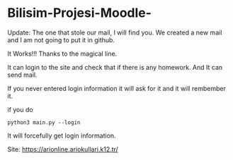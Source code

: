 # Bilisim-Projesi-Moodle-

Update: 
The one that stole our mail, I will find you.
We created a new mail and I am not going to put it in github.

It Works!!! Thanks to the magical line.

It can login to the site and check that if there is any homework.
And It can send mail.

If you never entered login information it will ask for it and it will rembember it.

if you do 
```
python3 main.py --login
```
It will forcefully get login information.

Site: https://arionline.ariokullari.k12.tr/
